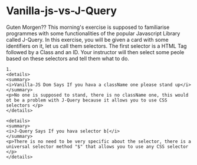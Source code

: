 # Vanilla-js-vs-J-Query

Guten Morgen?? This morning's exercise is supposed to familiarise programmes with some functionalities of the popular Javascript Library called J-Query. In this exercise, you will be given a card with some identifiers on it, let us call them selectors. The first selector is a HTML Tag followed by a Class and an ID. Your instructor will then select some peole based on these selectors and tell them what to do.
```
1. 
<details>
<summary>
<i>Vanilla-JS Dom Says If you hava a className one please stand up</i>
</summary>
<p>No one is supposed to stand, there is no className one, this would ot be a problem with J-Query because it allows you to use CSS selectors </p>
</details>

<details>
<summary>
<i>J-Query Says If you hava selector b[</i>
</summary>
<p>There is no need to be very specific about the selector, there is a universal selector method "$" that allows you to use any CSS selector </p>
</details>
